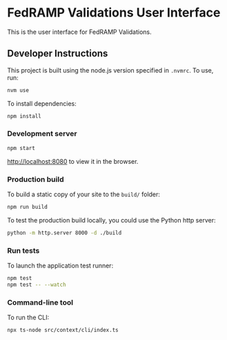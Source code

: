 # FedRAMP Validations User Interface

This is the user interface for FedRAMP Validations.
## Developer Instructions

This project is built using the node.js version specified in `.nvmrc`. To use, run:

```bash
nvm use
```

To install dependencies:

```bash
npm install
```

### Development server

```bash
npm start
```

[http://localhost:8080](http://localhost:8080) to view it in the browser.

### Production build

To build a static copy of your site to the `build/` folder:

```bash
npm run build
```

To test the production build locally, you could use the Python http server:

```bash
python -m http.server 8000 -d ./build
```

### Run tests

To launch the application test runner:

```bash
npm test
npm test -- --watch
```

### Command-line tool

To run the CLI:

```bash
npx ts-node src/context/cli/index.ts
```
